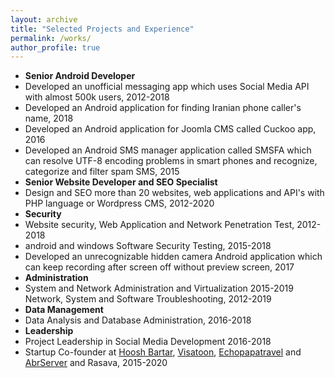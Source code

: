 ```yaml
---
layout: archive
title: "Selected Projects and Experience"
permalink: /works/
author_profile: true
---
```


* **Senior Android Developer**
*    Developed an unofficial messaging app which uses Social Media API with almost 500k users, 2012-2018
*    Developed an Android application for finding Iranian phone caller's name, 2018
*    Developed an Android application for Joomla CMS called Cuckoo app, 2016
*    Developed an Android SMS manager application called SMSFA which can resolve UTF-8 encoding problems in smart phones and recognize, categorize and filter spam SMS, 2015
* **Senior Website Developer and SEO Specialist**
*    Design and SEO more than 20 websites, web applications and API's with PHP language or Wordpress CMS, 2012-2020
* **Security**
*    Website security, Web Application and Network Penetration Test, 2012-2018
*    android and windows Software Security Testing, 2015-2018
*    Developed an unrecognizable hidden camera Android application which can keep recording after screen off without preview screen, 2017
* **Administration**
*    System and Network Administration and Virtualization 2015-2019 Network, System and Software Troubleshooting, 2012-2019
* **Data Management**
*    Data Analysis and Database Administration, 2016-2018
* **Leadership**
*    Project Leadership in Social Media Development 2016-2018
*    Startup Co-founder at [Hoosh Bartar](http://hooshbartar.com), [Visatoon](https://www.visatoon.com), [Echopapatravel](http://wwww.echopapatravel.com) and [AbrServer](https://www.AbrServer.com) and Rasava, 2015-2020

